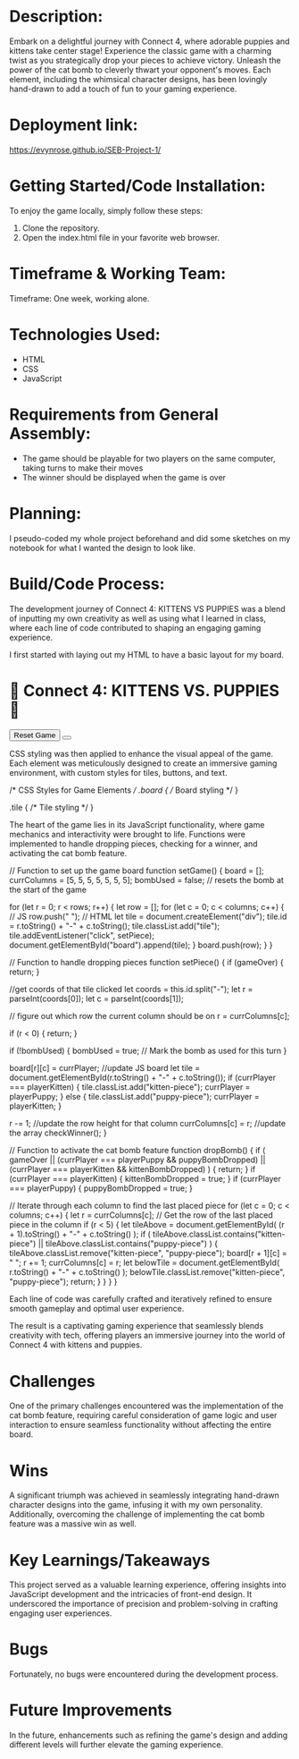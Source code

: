 # Description:
Embark on a delightful journey with Connect 4, where adorable puppies and kittens take center stage! Experience the classic game with a charming twist as you strategically drop your pieces to achieve victory. Unleash the power of the cat bomb to cleverly thwart your opponent's moves. Each element, including the whimsical character designs, has been lovingly hand-drawn to add a touch of fun to your gaming experience.

# Deployment link:
https://evynrose.github.io/SEB-Project-1/

# Getting Started/Code Installation:
To enjoy the game locally, simply follow these steps:
1. Clone the repository.
2. Open the index.html file in your favorite web browser.

# Timeframe & Working Team:
Timeframe: One week, working alone.

# Technologies Used:
- HTML
- CSS
- JavaScript



# Requirements from General Assembly:

* The game should be playable for two players on the same computer, taking turns to make their moves
* The winner should be displayed when the game is over

# Planning:

I pseudo-coded my whole project beforehand and did some sketches on my notebook for what I wanted the design to look like. 

# Build/Code Process:
The development journey of Connect 4: KITTENS VS PUPPIES was a blend of inputting my own creativity as well as using what I learned in class, where each line of code contributed to shaping an engaging gaming experience.

I first started with laying out my HTML to have a basic layout for my board.

<!DOCTYPE html>
<html lang="en">
<head>
  <meta charset="UTF-8" />
  <meta name="viewport" content="width=device-width, initial-scale=1.0" />
  <title>Connect 4: KITTENS VS PUPPIES</title>
  <link rel="stylesheet" href="./styles/main.css" />
  <script defer src="./scripts/app.js"></script>
</head>
<body>
  <h1>🐾 Connect 4: KITTENS VS. PUPPIES 🐾</h1>
 
  <div class="board" id="board"></div>
  <button id="resetbutton">Reset Game</button>
  <button id="bombBtn"></button>
  
</body>
</html>

CSS styling was then applied to enhance the visual appeal of the game. Each element was meticulously designed to create an immersive gaming environment, with custom styles for tiles, buttons, and text.


/* CSS Styles for Game Elements */
.board {
  /* Board styling */
}

.tile {
  /* Tile styling */
}


The heart of the game lies in its JavaScript functionality, where game mechanics and interactivity were brought to life. Functions were implemented to handle dropping pieces, checking for a winner, and activating the cat bomb feature.

// Function to set up the game board
function setGame() {
  board = [];
  currColumns = [5, 5, 5, 5, 5, 5, 5];
  bombUsed = false; // resets the bomb at the start of the game

  for (let r = 0; r < rows; r++) {
    let row = [];
    for (let c = 0; c < columns; c++) {
      // JS
      row.push(" ");
      // HTML
      let tile = document.createElement("div");
      tile.id = r.toString() + "-" + c.toString();
      tile.classList.add("tile");
      tile.addEventListener("click", setPiece);
      document.getElementById("board").append(tile);
    }
    board.push(row);
  }
}

// Function to handle dropping pieces
function setPiece() {
  if (gameOver) {
    return;
  }

  //get coords of that tile clicked
  let coords = this.id.split("-");
  let r = parseInt(coords[0]);
  let c = parseInt(coords[1]);

  // figure out which row the current column should be on
  r = currColumns[c];

  if (r < 0) {
    return;
  }

  if (!bombUsed) {
    bombUsed = true; // Mark the bomb as used for this turn
  }

  board[r][c] = currPlayer; //update JS board
  let tile = document.getElementById(r.toString() + "-" + c.toString());
  if (currPlayer === playerKitten) {
    tile.classList.add("kitten-piece");
    currPlayer = playerPuppy;
  } else {
    tile.classList.add("puppy-piece");
    currPlayer = playerKitten;
  }

  r -= 1; //update the row height for that column
  currColumns[c] = r; //update the array
  checkWinner();
}

// Function to activate the cat bomb feature
function dropBomb() {
  if (
    gameOver ||
    (currPlayer === playerPuppy && puppyBombDropped) ||
    (currPlayer === playerKitten && kittenBombDropped)
  ) {
    return;
  }
  if (currPlayer === playerKitten) {
    kittenBombDropped = true;
  }
  if (currPlayer === playerPuppy) {
    puppyBombDropped = true;
  }

  // Iterate through each column to find the last placed piece
  for (let c = 0; c < columns; c++) {
    let r = currColumns[c]; // Get the row of the last placed piece in the column
    if (r < 5) {
      let tileAbove = document.getElementById(
        (r + 1).toString() + "-" + c.toString()
      );
      if (
        tileAbove.classList.contains("kitten-piece") ||
        tileAbove.classList.contains("puppy-piece")
      ) {
        tileAbove.classList.remove("kitten-piece", "puppy-piece");
        board[r + 1][c] = " ";
        r += 1;
        currColumns[c] = r;
        let belowTile = document.getElementById(
          r.toString() + "-" + c.toString()
        );
        belowTile.classList.remove("kitten-piece", "puppy-piece");
        return;
      }
    }
  }
}


Each line of code was carefully crafted and iteratively refined to ensure smooth gameplay and optimal user experience.

The result is a captivating gaming experience that seamlessly blends creativity with tech, offering players an immersive journey into the world of Connect 4 with kittens and puppies.

# Challenges 
One of the primary challenges encountered was the implementation of the cat bomb feature, requiring careful consideration of game logic and user interaction to ensure seamless functionality without affecting the entire board.

# Wins 
A significant triumph was achieved in seamlessly integrating hand-drawn character designs into the game, infusing it with my own personality. Additionally, overcoming the challenge of implementing the cat bomb feature was a massive win as well. 

# Key Learnings/Takeaways

This project served as a valuable learning experience, offering insights into JavaScript development and the intricacies of front-end design. It underscored the importance of precision and problem-solving in crafting engaging user experiences.

# Bugs
Fortunately, no bugs were encountered during the development process.

# Future Improvements

In the future, enhancements such as refining the game's design and adding different levels will further elevate the gaming experience.
